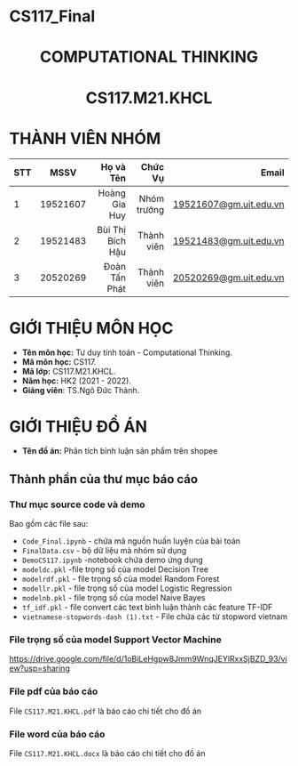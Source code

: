 # CS117_Final
<h1 align="center"><b>COMPUTATIONAL THINKING</b></h>
<h1 align="center"><b>CS117.M21.KHCL</b></h>

# THÀNH VIÊN NHÓM
| STT    | MSSV          | Họ và Tên              |Chức Vụ    | Email                   |
| ------ |:-------------:| ----------------------:|----------:|-------------------------:
| 1      | 19521607      | Hoàng Gia Huy          |Nhóm trưởng |19521607@gm.uit.edu.vn   |
| 2      | 19521483      | Bùi Thị Bích Hậu       |Thành viên  |19521483@gm.uit.edu.vn   |
| 3      | 20520269      | Đoàn Tấn Phát          |Thành viên  |20520269@gm.uit.edu.vn   |

# GIỚI THIỆU MÔN HỌC
* **Tên môn học:** Tư duy tính toán - Computational Thinking.
* **Mã môn học:** CS117.
* **Mã lớp:** CS117.M21.KHCL.
* **Năm học:** HK2 (2021 - 2022).
* **Giảng viên**: TS.Ngô Đức Thành.

# GIỚI THIỆU ĐỒ ÁN
* **Tên đồ án:** Phân tích bình luận sản phẩm trên shopee
## Thành phần của thư mục báo cáo
### Thư mục source code và demo
Bao gồm các file sau:
* `Code_Final.ipynb` - chứa mã nguồn huấn luyện của bài toán
* `FinalData.csv` - bộ dữ liệu mà nhóm sử dụng
* `DemoCS117.ipynb` -notebook chứa demo ứng dụng
* `modeldc.pkl` -file trọng số của model Decision Tree
* `modelrdf.pkl` - file trọng số của model Random Forest
* `modellr.pkl` - file trọng số của model Logistic Regression
* `modelnb.pkl` - file trọng số của model Naive Bayes
* `tf_idf.pkl` - file convert các text bình luận thành các feature TF-IDF
* `vietnamese-stopwords-dash (1).txt` - File chứa các từ stopword vietnam
### File trọng số của model Support Vector Machine
https://drive.google.com/file/d/1oBiLeHgpw8Jmm9WnqJEYlRxxSjBZD_93/view?usp=sharing
### File pdf của báo cáo
File `CS117.M21.KHCL.pdf` là báo cáo chi tiết cho đồ án
### File word của báo cáo
File `CS117.M21.KHCL.docx` là báo cáo chi tiết cho đồ án
